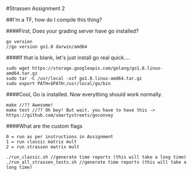#Strassen Assignment 2

##I'm a TF, how do I compile this thing?

####First, Does your grading server have go installed?

```
go version
//go version go1.8 darwin/amd64
```

####If that is blank, let's just install go real quick....

```
sudo wget https://storage.googleapis.com/golang/go1.8.linux-amd64.tar.gz
sudo tar -C /usr/local -xzf go1.8.linux-amd64.tar.gz
sudo export PATH=$PATH:/usr/local/go/bin
```

####Cool, Go is installed. Now everything should work normally.

```
make //?? Awesome!
make test //?? Oh boy! But wait. you have to have this -> https://github.com/smartystreets/goconvey
```

####What are the custom flags

```
0 = run as per instructions in Assignment
1 = run classic matrix mult
2 = run strassen matrix mult
```

```
./run_classic.sh //generate time reports (this will take a long time)
./run_all_strassen_tests.sh //generate time reports (this will take a long time)
```
